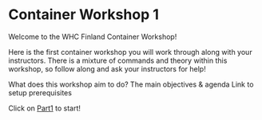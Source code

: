 # Container Workshop 1

Welcome to the WHC Finland Container Workshop! 

Here is the first container workshop you will work through along with your instructors. There is a mixture of commands
and theory within this workshop, so follow along and ask your instructors for help!

What does this workshop aim to do?
The main objectives & agenda
Link to setup prerequisites

Click on [Part1](https://github.com/nishalad95/WHCHelsinkiWorkshop/blob/master/ContainerWorkshop/Part1.md) to start!
